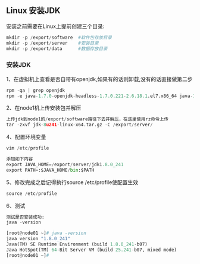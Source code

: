 ## Linux  安装JDK

安装之前需要在Linux上提前创建三个目录:

``` python
mkdir -p /export/software  #软件包存放目录
mkdir -p /export/server    #安装目录
mkdir -p /export/data      #数据存放目录
```



### 安装JDK
1、在虚拟机上查看是否自带有openjdk,如果有的话则卸载,没有的话直接做第二步

``` python
rpm -qa | grep openjdk
rpm -e java-1.7.0-openjdk-headless-1.7.0.221-2.6.18.1.el7.x86_64 java-1.7.0-openjdk-1.7.0.221-2.6.18.1.el7.x86_64 --nodeps
```



2、在node1机上传安装包并解压

``` python
上传jdk到node1的/export/software路径下去并解压，在这里使用rz命令上传
tar -zxvf jdk-8u241-linux-x64.tar.gz -C /export/server/
```



4、配置环境变量

``` python
vim /etc/profile

添加如下内容
export JAVA_HOME=/export/server/jdk1.8.0_241
export PATH=:$JAVA_HOME/bin:$PATH
```



5、修改完成之后记得执行source /etc/profile使配置生效

``` python
source /etc/profile
```



6、测试

``` python
测试是否安装成功:
java -version	

[root@node01 ~]# java -version
java version "1.8.0_241"
Java(TM) SE Runtime Environment (build 1.8.0_241-b07)
Java HotSpot(TM) 64-Bit Server VM (build 25.241-b07, mixed mode)
[root@node01 ~]# 

```

